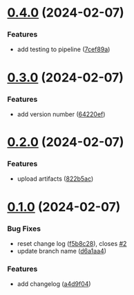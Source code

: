 # [0.4.0](https://github.com/babyhockey/greetings-ci/compare/v0.3.0...v0.4.0) (2024-02-07)


### Features

* add testing to pipeline ([7cef89a](https://github.com/babyhockey/greetings-ci/commit/7cef89ac2e69b95b462ad854875c0d8398463868))



# [0.3.0](https://github.com/babyhockey/greetings-ci/compare/v0.2.0...v0.3.0) (2024-02-07)


### Features

* add version number ([64220ef](https://github.com/babyhockey/greetings-ci/commit/64220eff09a979a3cbca0c23070b3084b6bb100d))



# [0.2.0](https://github.com/babyhockey/greetings-ci/compare/v0.1.0...v0.2.0) (2024-02-07)


### Features

* upload artifacts ([822b5ac](https://github.com/babyhockey/greetings-ci/commit/822b5ac636110485c8e31d418bbf292548aaec38))



# [0.1.0](https://github.com/babyhockey/greetings-ci/compare/a4d9f04509662db2e80458de6f6b76c2ae0abd55...v0.1.0) (2024-02-07)


### Bug Fixes

* reset change log ([f5b8c28](https://github.com/babyhockey/greetings-ci/commit/f5b8c284f6befd6a85e9b4b74d224101cb11c188)), closes [#2](https://github.com/babyhockey/greetings-ci/issues/2)
* update branch name ([d6a1aa4](https://github.com/babyhockey/greetings-ci/commit/d6a1aa42c3153b8cdf96ad5ded89aa7328215b33))


### Features

* add changelog ([a4d9f04](https://github.com/babyhockey/greetings-ci/commit/a4d9f04509662db2e80458de6f6b76c2ae0abd55))




